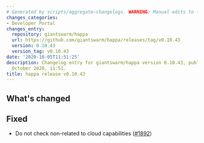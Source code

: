 ```yaml
---
# Generated by scripts/aggregate-changelogs. WARNING: Manual edits to this files will be overwritten.
changes_categories:
- Developer Portal
changes_entry:
  repository: giantswarm/happa
  url: https://github.com/giantswarm/happa/releases/tag/v0.10.43
  version: 0.10.43
  version_tag: v0.10.43
date: '2020-10-05T11:51:25'
description: Changelog entry for giantswarm/happa version 0.10.43, published on 05
  October 2020, 11:51.
title: happa release v0.10.43
---
```


## What's changed

## Fixed

- Do not check non-related to cloud capabilities ([#1892](https://github.com/giantswarm/happa/pull/1892))

